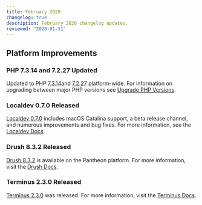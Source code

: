 ```yaml
---
title: February 2020
changelog: true
description: February 2020 changelog updates.
reviewed: "2020-01-31"
---
```


## Platform Improvements

### PHP 7.3.14 and 7.2.27 Updated

Updated to PHP [7.3.14](https://www.php.net/archive/2020.php#2020-01-23-3)and [7.2.27](https://www.php.net/archive/2020.php#2020-01-23-2) platform-wide. For information on upgrading between major PHP versions see [Upgrade PHP Versions](/php-versions).

<!-- excerpt -->

### Localdev 0.7.0 Released

[Localdev 0.7.0](/localdev/#0.7.0) includes macOS Catalina support, a beta release channel, and numerous improvements and bug fixes. For more information, see the [Localdev Docs](/localdev).

### Drush 8.3.2 Released

[Drush 8.3.2](/drush-versions) is available on the Pantheon platform. For more information, visit the [Drush Docs](/drush).

### Terminus 2.3.0 Released

[Terminus 2.3.0](/terminus/updates#2.3.0) was released. For more information, visit the [Terminus Docs](/terminus).
